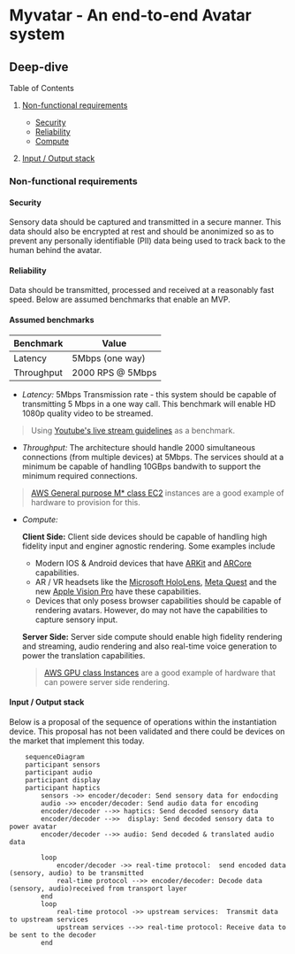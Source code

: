 # Myvatar - An end-to-end Avatar system
## Deep-dive
Table of Contents
1. [Non-functional requirements](#non-functional-requirements)
    * [Security](#security)
    * [Reliability](#reliability)
    * [Compute](#reliability)

2. [Input / Output stack](#inputoutput-stack)

### Non-functional requirements
#### **Security** 
Sensory data should be captured and transmitted in a secure manner. This data should also be encrypted at rest and should be anonimized so as to prevent any personally identifiable (PII) data being used to track back to the human behind the avatar. 

#### **Reliability**
 Data should be transmitted, processed and received at a reasonably fast speed. Below are assumed benchmarks that enable an MVP.

#### **Assumed benchmarks**


| Benchmark | Value |
|-----------|-------|
| Latency| 5Mbps (one way)|
| Throughput| 2000 RPS @ 5Mbps|

* _Latency:_ 5Mbps Transmission rate - this system should be capable of transmitting 5 Mbps in a one way call. This benchmark will enable HD 1080p quality video to be streamed.
> Using [Youtube's live stream guidelines](https://support.google.com/youtube/answer/78358?hl=en)  as a benchmark.
         
 
* _Throughput:_ The architecture should handle 2000 simultaneous connections (from multiple devices) at 5Mbps.
The services should at a minimum be capable of handling 10GBps bandwith to support the minimum required connections. 
>   [AWS General purpose M* class EC2](https://docs.aws.amazon.com/AWSEC2/latest/UserGuide/general-purpose-instances.html#general-purpose-network-performance) instances are a good example of hardware to provision for this. 

* _Compute:_
    
    **Client Side:** 
    Client side devices should be capable of handling high fidelity input and enginer agnostic rendering. Some examples include

    *  Modern IOS & Android devices that have [ARKit](https://developer.apple.com/augmented-reality/arkit/) and [ARCore](https://developers.google.com/ar/) capabilities.
    * AR / VR headsets like the [Microsoft HoloLens](https://www.microsoft.com/en-us/hololens), [Meta Quest](https://www.meta.com/quest/) and the new [Apple Vision Pro](https://www.apple.com/apple-vision-pro/) have these capabilities.
    * Devices that only posess browser capabilities should be capable of rendering avatars. However, do may not have the capabilities to capture sensory input.  

    **Server Side:** 
    Server side compute should enable high fidelity rendering and streaming, audio rendering and also real-time voice generation to power the translation capabilities. 
    > [AWS GPU class Instances](https://docs.aws.amazon.com/AmazonECS/latest/developerguide/ecs-gpu.html) are a good example of hardware that can powere server side rendering.

 
#### Input / Output stack
Below is a proposal of the sequence  of operations within the instantiation device. This proposal has not been validated and there could be devices on the market that implement this today.
```mermaid
    sequenceDiagram
    participant sensors
    participant audio
    participant display
    participant haptics
        sensors ->> encoder/decoder: Send sensory data for endocding
        audio ->> encoder/decoder: Send audio data for encoding
        encoder/decoder -->> haptics: Send decoded sensory data
        encoder/decoder -->>  display: Send decoded sensory data to power avatar
        encoder/decoder -->> audio: Send decoded & translated audio data

        loop 
            encoder/decoder ->> real-time protocol:  send encoded data (sensory, audio) to be transmitted
            real-time protocol -->> encoder/decoder: Decode data (sensory, audio)received from transport layer
        end
        loop 
            real-time protocol ->> upstream services:  Transmit data to upstream services
            upstream services -->> real-time protocol: Receive data to be sent to the decoder
        end

 ```





